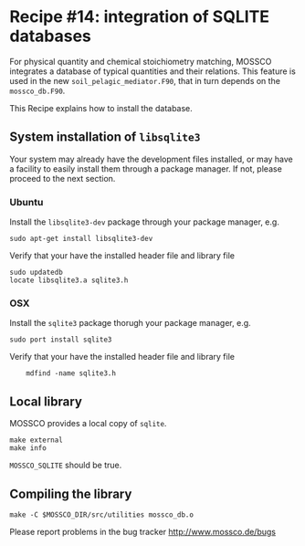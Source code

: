 # Recipe #14: integration of SQLITE databases

For physical quantity and chemical stoichiometry matching, MOSSCO integrates
a database of typical quantities and their relations.  This feature is used
in the new `soil_pelagic_mediator.F90`, that in turn depends on the `mossco_db.F90`.

This Recipe explains how to install the database.

## System installation of `libsqlite3`

Your system may already have the development files installed, or may have a facility
to easily install them through a package manager.  If not, please proceed to the next section.

### Ubuntu

Install the `libsqlite3-dev` package through your package manager, e.g.

    sudo apt-get install libsqlite3-dev

Verify that your have the installed header file and library file

    sudo updatedb
    locate libsqlite3.a sqlite3.h

### OSX

Install the `sqlite3` package thorugh your package manager, e.g.

    sudo port install sqlite3

Verify that your have the installed header file and library file

        mdfind -name sqlite3.h

## Local library

MOSSCO provides a local copy of `sqlite`.

    make external
    make info

`MOSSCO_SQLITE` should be true.

## Compiling the library

    make -C $MOSSCO_DIR/src/utilities mossco_db.o

Please report problems in the bug tracker http://www.mossco.de/bugs
